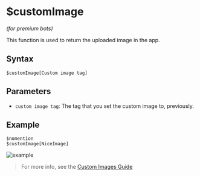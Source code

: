 # $customImage
*(for premium bots)*

This function is used to return the uploaded image in the app.

## Syntax
```
$customImage[Custom image tag]
```
## Parameters
- `custom image tag`: The tag that you set the custom image to, previously.
## Example
```
$nomention
$customImage[NiceImage]
```
![example](https://user-images.githubusercontent.com/69215413/126852524-dfcb237a-8283-43fd-9e17-8dd97bd9ed85.png)

> For more info, see the [Custom Images Guide](../premium/customImages.md)

